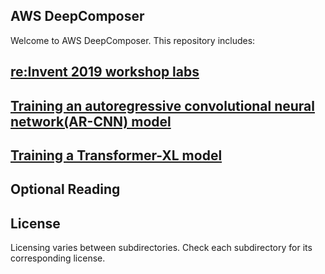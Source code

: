 ## AWS DeepComposer

Welcome to AWS DeepComposer. This repository includes:


## [re:Invent 2019 workshop labs](reinvent-labs)

## [Training an autoregressive convolutional neural network(AR-CNN) model](ar-cnn)

## [Training a Transformer-XL model](transformer-xl)

## Optional Reading 


## License

Licensing varies between subdirectories. Check each subdirectory for its corresponding license.